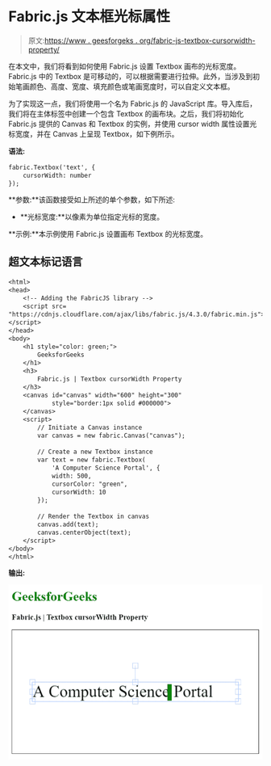 # Fabric.js 文本框光标属性

> 原文:[https://www . geesforgeks . org/fabric-js-textbox-cursorwidth-property/](https://www.geeksforgeeks.org/fabric-js-textbox-cursorwidth-property/)

在本文中，我们将看到如何使用 Fabric.js 设置 Textbox 画布的光标宽度。Fabric.js 中的 Textbox 是可移动的，可以根据需要进行拉伸。此外，当涉及到初始笔画颜色、高度、宽度、填充颜色或笔画宽度时，可以自定义文本框。

为了实现这一点，我们将使用一个名为 Fabric.js 的 JavaScript 库。导入库后，我们将在主体标签中创建一个包含 Textbox 的画布块。之后，我们将初始化 Fabric.js 提供的 Canvas 和 Textbox 的实例，并使用 cursor width 属性设置光标宽度，并在 Canvas 上呈现 Textbox，如下例所示。

**语法:**

```
fabric.Textbox('text', {
    cursorWidth: number
});
```

**参数:**该函数接受如上所述的单个参数，如下所述:

*   **光标宽度:**以像素为单位指定光标的宽度。

**示例:**本示例使用 Fabric.js 设置画布 Textbox 的光标宽度。

## 超文本标记语言

```
<html>
<head>
    <!-- Adding the FabricJS library -->
    <script src=
"https://cdnjs.cloudflare.com/ajax/libs/fabric.js/4.3.0/fabric.min.js"></script>
</head>
<body>
    <h1 style="color: green;">
        GeeksforGeeks
    </h1>
    <h3>
        Fabric.js | Textbox cursorWidth Property
    </h3>
    <canvas id="canvas" width="600" height="300" 
            style="border:1px solid #000000">
    </canvas>
    <script>
        // Initiate a Canvas instance 
        var canvas = new fabric.Canvas("canvas");

        // Create a new Textbox instance 
        var text = new fabric.Textbox(
            'A Computer Science Portal', {
            width: 500,
            cursorColor: "green",
            cursorWidth: 10
        });

        // Render the Textbox in canvas 
        canvas.add(text);
        canvas.centerObject(text);
    </script>
</body>
</html>
```

**输出:**

![](img/ae4476e6159f97f6d0f96a423754d0b9.png)